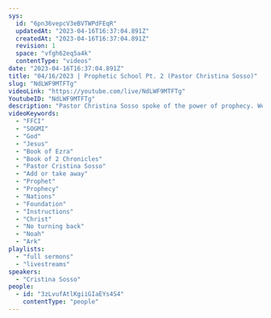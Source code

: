 ```yaml
---
sys:
  id: "6pn36vepcV3eBVTWPdFEqR"
  updatedAt: "2023-04-16T16:37:04.891Z"
  createdAt: "2023-04-16T16:37:04.891Z"
  revision: 1
  space: "vfgh62eq5a4k"
  contentType: "videos"
date: "2023-04-16T16:37:04.891Z"
title: "04/16/2023 | Prophetic School Pt. 2 (Pastor Christina Sosso)"
slug: "NdLWF9MTFTg"
videoLink: "https://youtube.com/live/NdLWF9MTFTg"
YoutubeID: "NdLWF9MTFTg"
description: "Pastor Christina Sosso spoke of the power of prophecy. We are all be trained to be completely reliant on the word and leading of our God. In these last days purity of the Word is needed, we can not allow ourselves or others to add or remove anything that was given in the Word. When you add or take away from the Word of God his presence takes a step back, because we have taken our own step out of His will. As a nation of the body of Christ we have the dominion to bring down the other nations of this world. We can not do this this by our own might but through the obedience we have under God's will. God's move has already been set in motion, for all those foundations whos intent is to destroy this country, judgment is upon them now. The outcome of the prophecy given to you is not bound to the prophet who releases the word to you, you are the only one who can qualify and disqualify yourself from the manifestation. You can't try to point a finger at the prophet because it did not come to pass, look at yourself, what do you need to correct? Are we continuing to turn back to the worlds ways of doing things, or perhaps maybe we are adding some of the worlds ways into our instructions without even realizing it? This Sermon was released at Freedom Fellowship Church International on April 16, 2023 by Pastor Christina Sosso"
videoKeywords:
  - "FFCI"
  - "SOGMI"
  - "God"
  - "Jesus"
  - "Book of Ezra"
  - "Book of 2 Chronicles"
  - "Pastor Cristina Sosso"
  - "Add or take away"
  - "Prophet"
  - "Prophecy"
  - "Nations"
  - "Foundation"
  - "Instructions"
  - "Christ"
  - "No turning back"
  - "Noah"
  - "Ark"
playlists:
  - "full sermons"
  - "livestreams"
speakers:
  - "Cristina Sosso"
people:
  - id: "3zLvufAtlKgiiGIaEYs4S4"
    contentType: "people"
---
```

